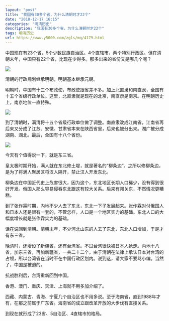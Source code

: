 ```yaml
---
layout: "post"
title: "我国有30多个省，为什么清朝时才22个"
date: "2018-12-17 16:15"
categories: "明清历史"
description: "我国有30多个省，为什么清朝时才22个"
tags: 明清历史
url: https://www.y5000.com/zgls/mq/4179.html
---
```






中国现在有23个省，5个少数民族自治区。4个直辖市，两个特别行政区。但在清朝末年，中国只有22个省，比现在少得多。那多出来的省份又是哪几个呢？

![](https://img.y5000.com/uploads/allimg/161031/8-1610311333133K.jpg)

清朝的行政规划继承明朝，明朝基本继承元朝。

明朝时，中国有十三个布政使，布政使跟省差不多。加上北直隶和南直隶，全国有十五个省级行政单位。这里，北直隶就是现在的北京，南直隶是南京。在明朝历史上，南京地位一直特殊。

![](https://img.y5000.com/uploads/allimg/161031/8-161031133341107.jpg)

到了清朝时，满清将十五个省级行政单位做了调整。南直隶改成江南省，江南省再后来又分成了江苏、安徽、甘肃省本来在陕西省里，后来也被分出来。湖广被分成湖南、湖北。最后，全国有十八个省份。

![](https://img.y5000.com/uploads/allimg/161031/8-161031133424E4.jpg)

今天有个值得说一下，就是东三省。

皇太极时期开始，满人就在东北修土堤，就是著名的“柳条边”。之所以修柳条边，是为了将满人聚居区将汉人隔开，禁止汉人开发东北。

柳条边在中国近代史上危害很大，因为这个，东北地区长期人口稀少，没有得到很好开发。俄国人那么容易侵吞东北跟这有较大关系。后来有闯关东，不然情况更糟糕。

到了张作霖时期，内地不少人去了东北，东北一下子发展起来。张作霖对付俄国人和日本人还是很有一套的，不管怎样，人口是一个地区实力的基础。东北人口的大幅度增长就是张作霖实力的基础。

话在说回到清朝。清朝末年，不少河北山东的人去了东北，东北人口增加，于是才有东三省。

晚清时，还增设了新疆省，还有台湾省。不过台湾很快被日本人抢走。内地十八省，加东三省，再加新疆省，一共二十二个。由于清朝在法律上承认日本对台湾的占领，所以台湾省在当时不在中国行政区划内。说到这，请大家不要骂小编。当然了，中国是被迫的。

抗战胜利后，台湾重新回到中国。

香港、澳门、重庆、天津、上海就不用多加介绍了。

西藏、内蒙古、青海、宁夏几个自治区也不用多说。至于海南省，直到1988年才有，在那之前属于广东省。海南省的成立跟改革开放的大步伐有直接关系。

到现在就形成了23省、5自治区、4直辖市的格局。
